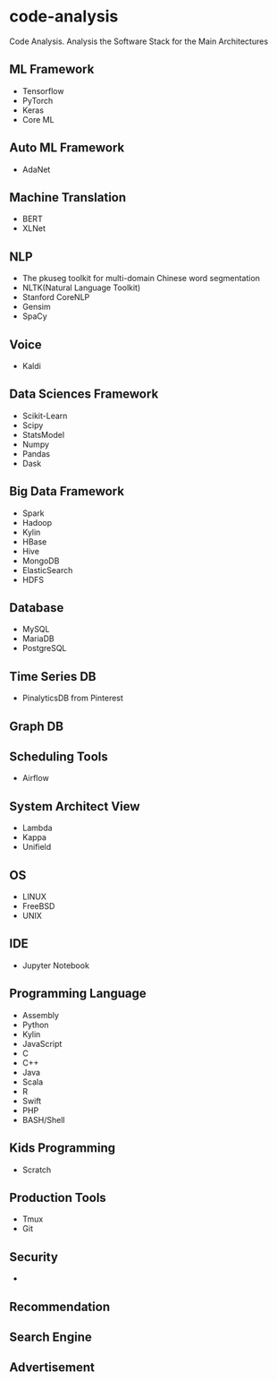 # code-analysis
Code Analysis.
Analysis the Software Stack for the Main Architectures

## ML Framework
+ Tensorflow
+ PyTorch
+ Keras
+ Core ML

## Auto ML Framework
+ AdaNet

## Machine Translation
+ BERT
+ XLNet

## NLP
+ The pkuseg toolkit for multi-domain Chinese word segmentation
+ NLTK(Natural Language Toolkit)
+ Stanford CoreNLP
+ Gensim
+ SpaCy


## Voice
+ Kaldi

## Data Sciences Framework
+ Scikit-Learn
+ Scipy
+ StatsModel
+ Numpy
+ Pandas
+ Dask

## Big Data Framework
+ Spark
+ Hadoop
+ Kylin
+ HBase
+ Hive
+ MongoDB
+ ElasticSearch
+ HDFS

## Database
+ MySQL
+ MariaDB
+ PostgreSQL



## Time Series DB
+ PinalyticsDB from Pinterest

## Graph DB

## Scheduling Tools
+ Airflow

## System Architect View
+ Lambda
+ Kappa
+ Unifield

## OS
+ LINUX
+ FreeBSD
+ UNIX

## IDE
+ Jupyter Notebook

## Programming Language
+ Assembly
+ Python
+ Kylin
+ JavaScript
+ C
+ C++
+ Java
+ Scala
+ R
+ Swift
+ PHP
+ BASH/Shell

## Kids Programming
+ Scratch

## Production Tools
+ Tmux
+ Git

## Security
+ 

## Recommendation

## Search Engine

## Advertisement

## 

